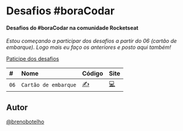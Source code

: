 # Desafios #boraCodar

#### Desafios do #boraCodar na comunidade Rocketseat

_Estou começando a participar dos desafios a partir do 06 (cartão de embarque). Logo mais eu faço os anteriores e posto aqui também!_

[Paticipe dos desafios](https://boracodar.dev/)

| #    |    Nome        | Código  | Site   |
| :--- | :------------- | :------ | :------|
| `06` | `Cartão de embarque` |  [✍](https://github.com/eduardonobrega/bora-codar/tree/main/music-player) |[💻](https://brenobotelho.github.io/boracodar/desafio6/) |



## Autor

[@brenobotelho]([https://www.linkedin.com/in/eduardo-nunes-nobrega/](https://github.com/brenobotelho))

